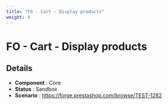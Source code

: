 ```yaml
---
title: "FO - Cart - Display products"
weight: 4
---
```


# FO - Cart - Display products
## Details
* **Component** : Core
* **Status** : Sandbox
* **Scenario** : https://forge.prestashop.com/browse/TEST-1282


